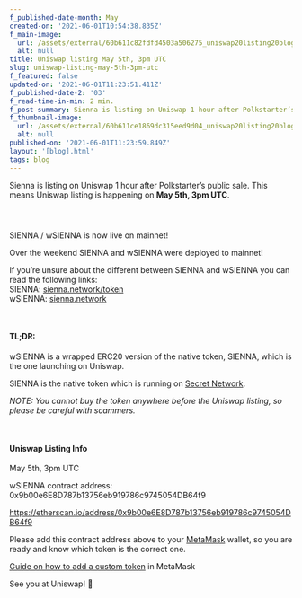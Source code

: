 ```yaml
---
f_published-date-month: May
created-on: '2021-06-01T10:54:38.835Z'
f_main-image:
  url: /assets/external/60b611c82fdfd4503a506275_uniswap20listing20blog.jpg
  alt: null
title: Uniswap listing May 5th, 3pm UTC
slug: uniswap-listing-may-5th-3pm-utc
f_featured: false
updated-on: '2021-06-01T11:23:51.411Z'
f_published-date-2: '03'
f_read-time-in-min: 2 min.
f_post-summary: Sienna is listing on Uniswap 1 hour after Polkstarter’s public sale.
f_thumbnail-image:
  url: /assets/external/60b611ce1869dc315eed9d04_uniswap20listing20blog20thump.jpg
  alt: null
published-on: '2021-06-01T11:23:59.849Z'
layout: '[blog].html'
tags: blog
---
```


Sienna is listing on Uniswap 1 hour after Polkstarter’s public sale. This means Uniswap listing is happening on **May 5th, 3pm UTC**.

#### ‍  
SIENNA / wSIENNA is now live on mainnet!

Over the weekend SIENNA and wSIENNA were deployed to mainnet!

If you’re unsure about the different between SIENNA and wSIENNA you can read the following links:  
SIENNA: [sienna.network/token](https://sienna.network/token/)  
wSIENNA: [sienna.network](https://sienna.network/)

‍

#### TL;DR:

wSIENNA is a wrapped ERC20 version of the native token, SIENNA, which is the one launching on Uniswap.

SIENNA is the native token which is running on [Secret Network](https://scrt.network/).

_NOTE: You cannot buy the token anywhere before the Uniswap listing, so please be careful with scammers._

‍

#### Uniswap Listing Info

May 5th, 3pm UTC

  
wSIENNA contract address: 0x9b00e6E8D787b13756eb919786c9745054DB64f9

  
https://etherscan.io/address/0x9b00e6E8D787b13756eb919786c9745054DB64f9

  
Please add this contract address above to your [MetaMask](https://metamask.io/) wallet, so you are ready and know which token is the correct one.

  
[Guide on how to add a custom token](https://metamask.zendesk.com/hc/en-us/articles/360015489031-How-to-View-Your-Tokens) in MetaMask

  
See you at Uniswap! 🦄
